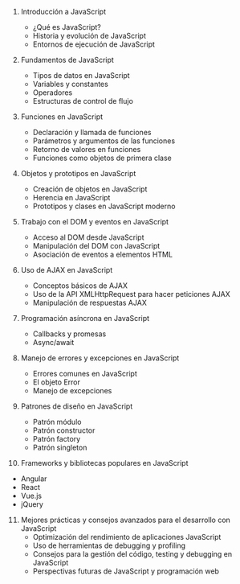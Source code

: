 1. Introducción a JavaScript
   - ¿Qué es JavaScript?
   - Historia y evolución de JavaScript
   - Entornos de ejecución de JavaScript

2. Fundamentos de JavaScript
   - Tipos de datos en JavaScript
   - Variables y constantes
   - Operadores
   - Estructuras de control de flujo

3. Funciones en JavaScript
   - Declaración y llamada de funciones
   - Parámetros y argumentos de las funciones
   - Retorno de valores en funciones
   - Funciones como objetos de primera clase

4. Objetos y prototipos en JavaScript
   - Creación de objetos en JavaScript
   - Herencia en JavaScript
   - Prototipos y clases en JavaScript moderno

5. Trabajo con el DOM y eventos en JavaScript
   - Acceso al DOM desde JavaScript
   - Manipulación del DOM con JavaScript
   - Asociación de eventos a elementos HTML

6. Uso de AJAX en JavaScript
   - Conceptos básicos de AJAX
   - Uso de la API XMLHttpRequest para hacer peticiones AJAX
   - Manipulación de respuestas AJAX

7. Programación asíncrona en JavaScript
   - Callbacks y promesas
   - Async/await

8. Manejo de errores y excepciones en JavaScript
   - Errores comunes en JavaScript
   - El objeto Error
   - Manejo de excepciones

9. Patrones de diseño en JavaScript
   - Patrón módulo
   - Patrón constructor
   - Patrón factory
   - Patrón singleton

10. Frameworks y bibliotecas populares en JavaScript
   - Angular
   - React
   - Vue.js
   - jQuery

11. Mejores prácticas y consejos avanzados para el desarrollo con JavaScript
    - Optimización del rendimiento de aplicaciones JavaScript
    - Uso de herramientas de debugging y profiling
    - Consejos para la gestión del código, testing y debugging en JavaScript
    - Perspectivas futuras de JavaScript y programación web